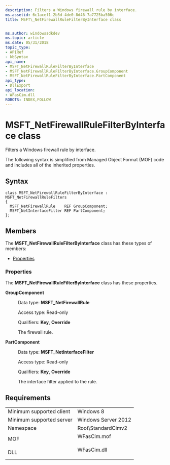```yaml
---
description: Filters a Windows firewall rule by interface.
ms.assetid: 6c1acef1-2b5d-4de0-8d46-7a7725ba506c
title: MSFT\_NetFirewallRuleFilterByInterface class


ms.author: windowssdkdev
ms.topic: article
ms.date: 05/31/2018
topic_type: 
- APIRef
- kbSyntax
api_name: 
- MSFT_NetFirewallRuleFilterByInterface
- MSFT_NetFirewallRuleFilterByInterface.GroupComponent
- MSFT_NetFirewallRuleFilterByInterface.PartComponent
api_type: 
- DllExport
api_location: 
- WFasCim.dll
ROBOTS: INDEX,FOLLOW
---
```


# MSFT\_NetFirewallRuleFilterByInterface class

Filters a Windows firewall rule by interface.

The following syntax is simplified from Managed Object Format (MOF) code and includes all of the inherited properties.

## Syntax

``` syntax
class MSFT_NetFirewallRuleFilterByInterface : MSFT_NetFirewallRuleFilters
{
  MSFT_NetFirewallRule    REF GroupComponent;
  MSFT_NetInterfaceFilter REF PartComponent;
};
```

## Members

The **MSFT\_NetFirewallRuleFilterByInterface** class has these types of members:

-   [Properties](#properties)

### Properties

The **MSFT\_NetFirewallRuleFilterByInterface** class has these properties.

<dl> <dt>

**GroupComponent**
</dt> <dd> <dl> <dt>

Data type: **MSFT\_NetFirewallRule**
</dt> <dt>

Access type: Read-only
</dt> <dt>

Qualifiers: **Key**, **Override**
</dt> </dl>

The firewall rule.

</dd> <dt>

**PartComponent**
</dt> <dd> <dl> <dt>

Data type: **MSFT\_NetInterfaceFilter**
</dt> <dt>

Access type: Read-only
</dt> <dt>

Qualifiers: **Key**, **Override**
</dt> </dl>

The interface filter applied to the rule.

</dd> </dl>

## Requirements



|                                     |                                                                                        |
|-------------------------------------|----------------------------------------------------------------------------------------|
| Minimum supported client<br/> | Windows 8<br/>                                                                   |
| Minimum supported server<br/> | Windows Server 2012<br/>                                                         |
| Namespace<br/>                | Root\\StandardCimv2<br/>                                                         |
| MOF<br/>                      | <dl> <dt>WFasCim.mof</dt> </dl> |
| DLL<br/>                      | <dl> <dt>WFasCim.dll</dt> </dl> |



 

 




